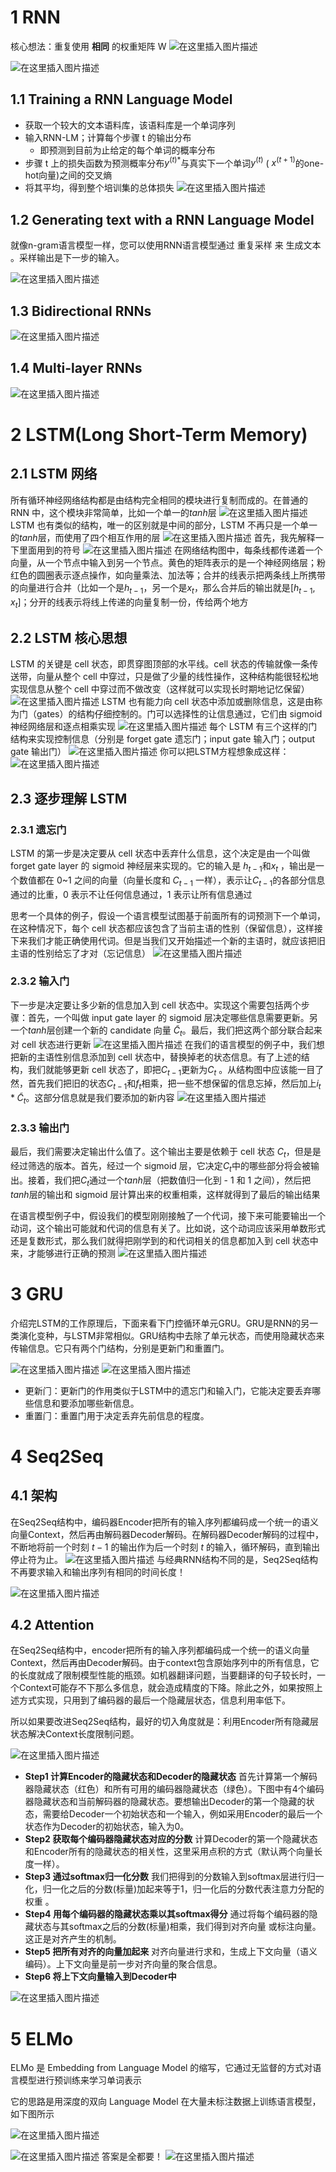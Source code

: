 ﻿# 1 RNN
核⼼想法：重复使⽤ **相同** 的权重矩阵 W
![在这里插入图片描述](https://img-blog.csdnimg.cn/20210211222908171.png?x-oss-process=image/watermark,type_ZmFuZ3poZW5naGVpdGk,shadow_10,text_aHR0cHM6Ly9ibG9nLmNzZG4ubmV0L3dlaXhpbl80NDg1NzY4OA==,size_16,color_FFFFFF,t_70#pic_center)


![在这里插入图片描述](https://img-blog.csdnimg.cn/20210211222920929.png?x-oss-process=image/watermark,type_ZmFuZ3poZW5naGVpdGk,shadow_10,text_aHR0cHM6Ly9ibG9nLmNzZG4ubmV0L3dlaXhpbl80NDg1NzY4OA==,size_16,color_FFFFFF,t_70#pic_center)


## 1.1 Training a RNN Language Model
- 获取⼀个较⼤的⽂本语料库，该语料库是⼀个单词序列
- 输⼊RNN-LM；计算每个步骤 t 的输出分布
  - 即预测到⽬前为⽌给定的每个单词的概率分布
- 步骤 t 上的损失函数为预测概率分布$y^{(t)*}$与真实下⼀个单词$y^{(t)}$ ( $x^{(t+1)}$的one-hot向量)之间的交叉熵
- 将其平均，得到整个培训集的总体损失
![在这里插入图片描述](https://img-blog.csdnimg.cn/20210211223226546.png?x-oss-process=image/watermark,type_ZmFuZ3poZW5naGVpdGk,shadow_10,text_aHR0cHM6Ly9ibG9nLmNzZG4ubmV0L3dlaXhpbl80NDg1NzY4OA==,size_16,color_FFFFFF,t_70#pic_center)

## 1.2 Generating text with a RNN Language Model
就像n-gram语⾔模型⼀样，您可以使⽤RNN语⾔模型通过 重复采样 来 ⽣成⽂本 。采样输出是下⼀步的输⼊。

![在这里插入图片描述](https://img-blog.csdnimg.cn/2021021122374939.png?x-oss-process=image/watermark,type_ZmFuZ3poZW5naGVpdGk,shadow_10,text_aHR0cHM6Ly9ibG9nLmNzZG4ubmV0L3dlaXhpbl80NDg1NzY4OA==,size_16,color_FFFFFF,t_70#pic_center)
## 1.3 Bidirectional RNNs
![在这里插入图片描述](https://img-blog.csdnimg.cn/20210211231315182.png?x-oss-process=image/watermark,type_ZmFuZ3poZW5naGVpdGk,shadow_10,text_aHR0cHM6Ly9ibG9nLmNzZG4ubmV0L3dlaXhpbl80NDg1NzY4OA==,size_16,color_FFFFFF,t_70#pic_center)
## 1.4 Multi-layer RNNs

![在这里插入图片描述](https://img-blog.csdnimg.cn/20210211231455481.png?x-oss-process=image/watermark,type_ZmFuZ3poZW5naGVpdGk,shadow_10,text_aHR0cHM6Ly9ibG9nLmNzZG4ubmV0L3dlaXhpbl80NDg1NzY4OA==,size_16,color_FFFFFF,t_70#pic_center)
# 2 LSTM(Long Short-Term Memory)
## 2.1 LSTM 网络
所有循环神经网络结构都是由结构完全相同的模块进行复制而成的。在普通的 RNN 中，这个模块非常简单，比如一个单一的$tanh$层
![在这里插入图片描述](https://img-blog.csdnimg.cn/20210223100117656.png?x-oss-process=image/watermark,type_ZmFuZ3poZW5naGVpdGk,shadow_10,text_aHR0cHM6Ly9ibG9nLmNzZG4ubmV0L3dlaXhpbl80NDg1NzY4OA==,size_16,color_FFFFFF,t_70#pic_center)
LSTM 也有类似的结构，唯一的区别就是中间的部分，LSTM 不再只是一个单一的$tanh$层，而使用了四个相互作用的层
![在这里插入图片描述](https://img-blog.csdnimg.cn/20210223100157986.png?x-oss-process=image/watermark,type_ZmFuZ3poZW5naGVpdGk,shadow_10,text_aHR0cHM6Ly9ibG9nLmNzZG4ubmV0L3dlaXhpbl80NDg1NzY4OA==,size_16,color_FFFFFF,t_70#pic_center)
首先，我先解释一下里面用到的符号
![在这里插入图片描述](https://img-blog.csdnimg.cn/20210223100233266.png#pic_center)
在网络结构图中，每条线都传递着一个向量，从一个节点中输入到另一个节点。黄色的矩阵表示的是一个神经网络层；粉红色的圆圈表示逐点操作，如向量乘法、加法等；合并的线表示把两条线上所携带的向量进行合并（比如一个是$h_{t-1}$，另一个是$x_t$，那么合并后的输出就是$[h_{t-1},x_t]$；分开的线表示将线上传递的向量复制一份，传给两个地方
## 2.2 LSTM 核心思想
LSTM 的关键是 cell 状态，即贯穿图顶部的水平线。cell 状态的传输就像一条传送带，向量从整个 cell 中穿过，只是做了少量的线性操作，这种结构能很轻松地实现信息从整个 cell 中穿过而不做改变（这样就可以实现长时期地记忆保留）
![在这里插入图片描述](https://img-blog.csdnimg.cn/20210223100639445.png?x-oss-process=image/watermark,type_ZmFuZ3poZW5naGVpdGk,shadow_10,text_aHR0cHM6Ly9ibG9nLmNzZG4ubmV0L3dlaXhpbl80NDg1NzY4OA==,size_16,color_FFFFFF,t_70#pic_center)
LSTM 也有能力向 cell 状态中添加或删除信息，这是由称为门（gates）的结构仔细控制的。门可以选择性的让信息通过，它们由 sigmoid 神经网络层和逐点相乘实现
![在这里插入图片描述](https://img-blog.csdnimg.cn/20210223100809333.png#pic_center)
每个 LSTM 有三个这样的门结构来实现控制信息（分别是 forget gate 遗忘门；input gate 输入门；output gate 输出门）
![在这里插入图片描述](https://img-blog.csdnimg.cn/20210211230600378.png?x-oss-process=image/watermark,type_ZmFuZ3poZW5naGVpdGk,shadow_10,text_aHR0cHM6Ly9ibG9nLmNzZG4ubmV0L3dlaXhpbl80NDg1NzY4OA==,size_16,color_FFFFFF,t_70#pic_center)
你可以把LSTM⽅程想象成这样：
![在这里插入图片描述](https://img-blog.csdnimg.cn/2021021123065989.png?x-oss-process=image/watermark,type_ZmFuZ3poZW5naGVpdGk,shadow_10,text_aHR0cHM6Ly9ibG9nLmNzZG4ubmV0L3dlaXhpbl80NDg1NzY4OA==,size_16,color_FFFFFF,t_70#pic_center)
## 2.3 逐步理解 LSTM
### 2.3.1 遗忘门
LSTM 的第一步是决定要从 cell 状态中丢弃什么信息，这个决定是由一个叫做 forget gate layer 的 sigmoid 神经层来实现的。它的输入是  $h_{t-1}$和$x_t$ ，输出是一个数值都在 0~1 之间的向量（向量长度和 $C_{t-1}$ 一样），表示让$C_{t-1}$的各部分信息通过的比重，0 表示不让任何信息通过，1 表示让所有信息通过

思考一个具体的例子，假设一个语言模型试图基于前面所有的词预测下一个单词，在这种情况下，每个 cell 状态都应该包含了当前主语的性别（保留信息），这样接下来我们才能正确使用代词。但是当我们又开始描述一个新的主语时，就应该把旧主语的性别给忘了才对（忘记信息）
![在这里插入图片描述](https://img-blog.csdnimg.cn/20210223101043485.png?x-oss-process=image/watermark,type_ZmFuZ3poZW5naGVpdGk,shadow_10,text_aHR0cHM6Ly9ibG9nLmNzZG4ubmV0L3dlaXhpbl80NDg1NzY4OA==,size_16,color_FFFFFF,t_70#pic_center)
### 2.3.2 输入门
下一步是决定要让多少新的信息加入到 cell 状态中。实现这个需要包括两个步骤：首先，一个叫做 input gate layer 的 sigmoid 层决定哪些信息需要更新。另一个$tanh$层创建一个新的 candidate 向量 $\widetilde C_t$。最后，我们把这两个部分联合起来对 cell 状态进行更新
![在这里插入图片描述](https://img-blog.csdnimg.cn/2021022310145581.png?x-oss-process=image/watermark,type_ZmFuZ3poZW5naGVpdGk,shadow_10,text_aHR0cHM6Ly9ibG9nLmNzZG4ubmV0L3dlaXhpbl80NDg1NzY4OA==,size_16,color_FFFFFF,t_70#pic_center)
在我们的语言模型的例子中，我们想把新的主语性别信息添加到 cell 状态中，替换掉老的状态信息。有了上述的结构，我们就能够更新 cell 状态了，即把$C_{t-1}$更新为$C_t$ 。从结构图中应该能一目了然，首先我们把旧的状态$C_{t-1}$和$f_t$相乘，把一些不想保留的信息忘掉，然后加上$i_t*\widetilde C_t$。这部分信息就是我们要添加的新内容
![在这里插入图片描述](https://img-blog.csdnimg.cn/20210223101717350.png?x-oss-process=image/watermark,type_ZmFuZ3poZW5naGVpdGk,shadow_10,text_aHR0cHM6Ly9ibG9nLmNzZG4ubmV0L3dlaXhpbl80NDg1NzY4OA==,size_16,color_FFFFFF,t_70#pic_center)
### 2.3.3 输出门
最后，我们需要决定输出什么值了。这个输出主要是依赖于 cell 状态 $C_t$，但是是经过筛选的版本。首先，经过一个 sigmoid 层，它决定$C_t$中的哪些部分将会被输出。接着，我们把$C_t$通过一个$tanh$层（把数值归一化到 - 1 和 1 之间），然后把$tanh$层的输出和 sigmoid 层计算出来的权重相乘，这样就得到了最后的输出结果

在语言模型例子中，假设我们的模型刚刚接触了一个代词，接下来可能要输出一个动词，这个输出可能就和代词的信息有关了。比如说，这个动词应该采用单数形式还是复数形式，那么我们就得把刚学到的和代词相关的信息都加入到 cell 状态中来，才能够进行正确的预测
![在这里插入图片描述](https://img-blog.csdnimg.cn/20210223102107168.png?x-oss-process=image/watermark,type_ZmFuZ3poZW5naGVpdGk,shadow_10,text_aHR0cHM6Ly9ibG9nLmNzZG4ubmV0L3dlaXhpbl80NDg1NzY4OA==,size_16,color_FFFFFF,t_70#pic_center)
# 3 GRU
介绍完LSTM的工作原理后，下面来看下门控循环单元GRU。GRU是RNN的另一类演化变种，与LSTM非常相似。GRU结构中去除了单元状态，而使用隐藏状态来传输信息。它只有两个门结构，分别是更新门和重置门。

![在这里插入图片描述](https://img-blog.csdnimg.cn/20210211230950846.png?x-oss-process=image/watermark,type_ZmFuZ3poZW5naGVpdGk,shadow_10,text_aHR0cHM6Ly9ibG9nLmNzZG4ubmV0L3dlaXhpbl80NDg1NzY4OA==,size_16,color_FFFFFF,t_70#pic_center)
![在这里插入图片描述](https://img-blog.csdnimg.cn/20210223113444881.png?x-oss-process=image/watermark,type_ZmFuZ3poZW5naGVpdGk,shadow_10,text_aHR0cHM6Ly9ibG9nLmNzZG4ubmV0L3dlaXhpbl80NDg1NzY4OA==,size_16,color_FFFFFF,t_70#pic_center)


- 更新⻔：更新门的作用类似于LSTM中的遗忘门和输入门，它能决定要丢弃哪些信息和要添加哪些新信息。
- 重置⻔：重置门用于决定丢弃先前信息的程度。
# 4 Seq2Seq
## 4.1 架构
在Seq2Seq结构中，编码器Encoder把所有的输入序列都编码成一个统一的语义向量Context，然后再由解码器Decoder解码。在解码器Decoder解码的过程中，不断地将前一个时刻 $t-1$ 的输出作为后一个时刻 $t$ 的输入，循环解码，直到输出停止符为止。
![在这里插入图片描述](https://img-blog.csdnimg.cn/20210223120202969.png?x-oss-process=image/watermark,type_ZmFuZ3poZW5naGVpdGk,shadow_10,text_aHR0cHM6Ly9ibG9nLmNzZG4ubmV0L3dlaXhpbl80NDg1NzY4OA==,size_16,color_FFFFFF,t_70#pic_center)
与经典RNN结构不同的是，Seq2Seq结构不再要求输入和输出序列有相同的时间长度！


![在这里插入图片描述](https://img-blog.csdnimg.cn/2021021211440027.png?x-oss-process=image/watermark,type_ZmFuZ3poZW5naGVpdGk,shadow_10,text_aHR0cHM6Ly9ibG9nLmNzZG4ubmV0L3dlaXhpbl80NDg1NzY4OA==,size_16,color_FFFFFF,t_70#pic_center)
## 4.2 Attention
在Seq2Seq结构中，encoder把所有的输入序列都编码成一个统一的语义向量Context，然后再由Decoder解码。由于context包含原始序列中的所有信息，它的长度就成了限制模型性能的瓶颈。如机器翻译问题，当要翻译的句子较长时，一个Context可能存不下那么多信息，就会造成精度的下降。除此之外，如果按照上述方式实现，只用到了编码器的最后一个隐藏层状态，信息利用率低下。

所以如果要改进Seq2Seq结构，最好的切入角度就是：利用Encoder所有隐藏层状态解决Context长度限制问题。

![在这里插入图片描述](https://img-blog.csdnimg.cn/20210212122122116.png?x-oss-process=image/watermark,type_ZmFuZ3poZW5naGVpdGk,shadow_10,text_aHR0cHM6Ly9ibG9nLmNzZG4ubmV0L3dlaXhpbl80NDg1NzY4OA==,size_16,color_FFFFFF,t_70#pic_center)

- **Step1 计算Encoder的隐藏状态和Decoder的隐藏状态**
  首先计算第一个解码器隐藏状态（红色）和所有可用的编码器隐藏状态（绿色）。下图中有4个编码器隐藏状态和当前解码器的隐藏状态。要想输出Decoder的第一个隐藏的状态，需要给Decoder一个初始状态和一个输入，例如采用Encoder的最后一个状态作为Decoder的初始状态，输入为0。
- **Step2 获取每个编码器隐藏状态对应的分数**
  计算Decoder的第一个隐藏状态和Encoder所有的隐藏状态的相关性，这里采用点积的方式（默认两个向量长度一样）。
- **Step3 通过softmax归一化分数**
  我们把得到的分数输入到softmax层进行归一化，归一化之后的分数(标量)加起来等于1，归一化后的分数代表注意力分配的权重 。
- **Step4 用每个编码器的隐藏状态乘以其softmax得分**
  通过将每个编码器的隐藏状态与其softmax之后的分数(标量)相乘，我们得到对齐向量 或标注向量。这正是对齐产生的机制。
- **Step5 把所有对齐的向量加起来**
  对齐向量进行求和，生成上下文向量（语义编码）。上下文向量是前一步对齐向量的聚合信息。
- **Step6 将上下文向量输入到Decoder中**

![在这里插入图片描述](https://img-blog.csdnimg.cn/20210223121648339.gif#pic_center#pic_center)
# 5 ELMo

ELMo 是 Embedding from Language Model 的缩写，它通过无监督的方式对语言模型进行预训练来学习单词表示

它的思路是用深度的双向 Language Model 在大量未标注数据上训练语言模型，如下图所示

![在这里插入图片描述](https://img-blog.csdnimg.cn/20210224115831822.png?x-oss-process=image/watermark,type_ZmFuZ3poZW5naGVpdGk,shadow_10,text_aHR0cHM6Ly9ibG9nLmNzZG4ubmV0L3dlaXhpbl80NDg1NzY4OA==,size_16,color_FFFFFF,t_70#pic_center)

![在这里插入图片描述](https://img-blog.csdnimg.cn/202102241159324.png?x-oss-process=image/watermark,type_ZmFuZ3poZW5naGVpdGk,shadow_10,text_aHR0cHM6Ly9ibG9nLmNzZG4ubmV0L3dlaXhpbl80NDg1NzY4OA==,size_16,color_FFFFFF,t_70#pic_center)
答案是全都要！
![在这里插入图片描述](https://img-blog.csdnimg.cn/2021022411595527.png?x-oss-process=image/watermark,type_ZmFuZ3poZW5naGVpdGk,shadow_10,text_aHR0cHM6Ly9ibG9nLmNzZG4ubmV0L3dlaXhpbl80NDg1NzY4OA==,size_16,color_FFFFFF,t_70#pic_center)

